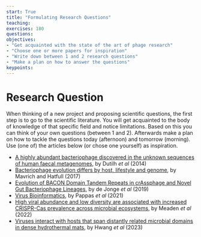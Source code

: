 ```yaml
---
start: True
title: "Formulating Research Questions"
teaching: 
exercises: 180
questions:
objectives:
- "Get acquainted with the state of the art of phage research"
- "Choose one or more papers for inspiration"
- "Write down between 1 and 2 research questions"
- "Make a plan on how to answer the questions"
keypoints:
---
```


# Research Question

When thinking of a new project and proposing scientific questions, the first step is to go to the scientific literature. You will get acquainted to the body of knowledge of that specific field and notice limitations. Based on this you can think of your own questions (between 1 and 2). Afterwards make a plan on how to tackle the questions today (afternoon) and tomorrow (morning). Use (one of) the articles below (or chose one yourself) as inspiration.    

- [A highly abundant bacteriophage discovered in the unknown sequences of human faecal metagenomes](https://www.nature.com/articles/ncomms5498), by Dutilh *et al* (2014)
- [Bacteriophage evolution differs by host, lifestyle and genome](https://www.nature.com/articles/nmicrobiol2017112), by Mavrich and Hatfull (2017)
- [Evolution of BACON Domain Tandem Repeats in crAssphage and Novel Gut Bacteriophage Lineages](https://www.mdpi.com/1999-4915/11/12/1085), by de Jonge *et al* (2019)
- [Virus Bioinformatics](https://www.sciencedirect.com/science/article/abs/pii/B9780128145159000345), by Pappas *et al* (2021)
- [High viral abundance and low diversity are associated with increased CRISPR-Cas prevalence across microbial ecosystems](https://www.sciencedirect.com/science/article/pii/S0960982221014615), by Meaden *et al* (2022)
- [Viruses interact with hosts that span distantly related microbial domains in dense hydrothermal mats](https://www.nature.com/articles/s41564-023-01347-5), by Hwang *et al* (2023)
